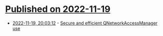 # [Published on 2022-11-19](index.md)

* [2022-11-19, 20:03:12](https://lobste.rs/s/nybutx/secure_efficient) - [Secure and efficient QNetworkAccessManager use](https://www.volkerkrause.eu/2022/11/19/qt-qnetworkaccessmanager-best-practices.html)

